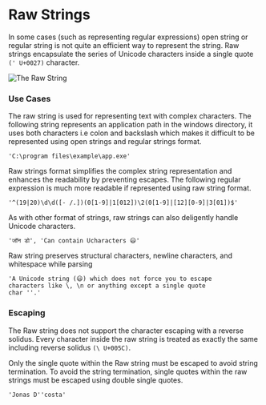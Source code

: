 # Raw Strings

In some cases (such as representing regular expressions) open string or regular string is not quite an efficient way to represent the string. Raw strings encapsulate the series of Unicode characters inside a single quote `(' U+0027)` character.



![The Raw String](https://documents.app.lucidchart.com/documents/076b4f9c-b79d-410c-8002-1ac23fdbb786/pages/6ugmWkdfYNiK?a=23151\&x=3643\&y=1564\&w=1699\&h=346\&store=1\&accept=image%2F\*\&auth=LCA%2081085e36923bcf2b3e9d955bff2033d880eb1b3c-ts%3D1612689104)

### Use Cases

The raw string is used for representing text with complex characters. The following string represents an application path in the windows directory, it uses both characters i.e colon and backslash which makes it difficult to be represented using open strings and regular strings format.

```
'C:\program files\example\app.exe'
```

Raw strings format simplifies the complex string representation and enhances the readability by preventing escapes. The following regular expression is much more readable if represented using raw string format.

```
'^(19|20)\d\d([- /.])(0[1-9]|1[012])\2(0[1-9]|[12][0-9]|3[01])$'
```

As with other format of strings, raw strings can also deligently handle Unicode characters.

```
'जॉन डो', 'Can contain Ucharacters 😃'
```

Raw string preserves structural characters, newline characters, and whitespace while parsing

```
'A Unicode string (😃) which does not force you to escape
characters like \, \n or anything except a single quote 
char ''.'
```

### Escaping

The Raw string does not support the character escaping with a reverse solidus. Every character inside the raw string is treated as exactly the same including reverse solidus `(\ U+005C)`.&#x20;

Only the single quote within the Raw string must be escaped to avoid string termination. To avoid the string termination, single quotes within the raw strings must be escaped using double single quotes.

```
'Jonas D''costa'
```

###

